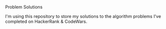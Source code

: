 Problem Solutions

I'm using this repository to store my solutions to the algorithm problems I've completed on HackerRank & CodeWars.
